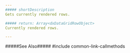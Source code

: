 ```yaml
---
##### shortDescription
Gets currently rendered rows.

##### return: Array<dxDataGridRowObject>
Currently rendered rows.

---
```

#####See Also#####
#include common-link-callmethods